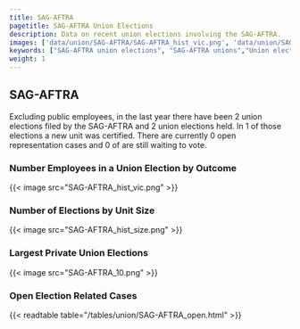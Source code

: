 ```yaml
---
title: SAG-AFTRA
pagetitle: SAG-AFTRA Union Elections
description: Data on recent union elections involving the SAG-AFTRA.
images: ['data/union/SAG-AFTRA/SAG-AFTRA_hist_vic.png', 'data/union/SAG-AFTRA/SAG-AFTRA_hist_size.png', 'data/union/SAG-AFTRA/SAG-AFTRA_10.png']
keywords: ["SAG-AFTRA union elections", "SAG-AFTRA unions","Union elections"]
weight: 1
---
```

##  SAG-AFTRA

Excluding public employees, in the last year there have been 2 union elections filed by the SAG-AFTRA and 2 union elections held. In 1 of those elections a new unit was certified. There are currently 0 open representation cases and 0 of are still waiting to vote.

### Number Employees in a Union Election by Outcome
{{< image src="SAG-AFTRA_hist_vic.png" >}}

### Number of Elections by Unit Size
{{< image src="SAG-AFTRA_hist_size.png" >}}

### Largest Private Union Elections
{{< image src="SAG-AFTRA_10.png" >}}

### Open Election Related Cases
{{< readtable table="/tables/union/SAG-AFTRA_open.html" >}}


